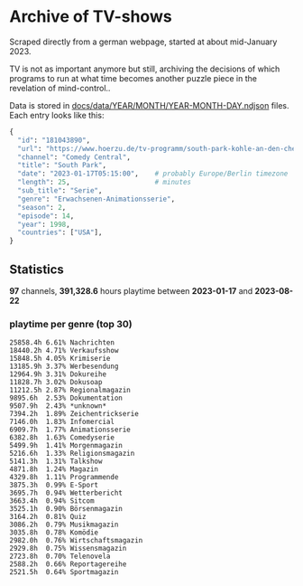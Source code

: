 # Archive of TV-shows

Scraped directly from a german webpage, started at about mid-January 2023.

TV is not as important anymore but still, archiving the decisions of which programs to run at what time
becomes another puzzle piece in the revelation of mind-control.. 

Data is stored in [docs/data/YEAR/MONTH/YEAR-MONTH-DAY.ndjson](docs/data/) files. 
Each entry looks like this:

```python
{
  "id": "181043890", 
  "url": "https://www.hoerzu.de/tv-programm/south-park-kohle-an-den-chefkoch/bid_181043890/", 
  "channel": "Comedy Central", 
  "title": "South Park", 
  "date": "2023-01-17T05:15:00",    # probably Europe/Berlin timezone 
  "length": 25,                     # minutes 
  "sub_title": "Serie", 
  "genre": "Erwachsenen-Animationsserie", 
  "season": 2, 
  "episode": 14, 
  "year": 1998, 
  "countries": ["USA"],
}
```

## Statistics

**97** channels, **391,328.6** hours playtime between **2023-01-17** and **2023-08-22**


### playtime per genre (top 30)

    25858.4h 6.61% Nachrichten
    18440.2h 4.71% Verkaufsshow
    15848.5h 4.05% Krimiserie
    13185.9h 3.37% Werbesendung
    12964.9h 3.31% Dokureihe
    11828.7h 3.02% Dokusoap
    11212.5h 2.87% Regionalmagazin
    9895.6h  2.53% Dokumentation
    9507.9h  2.43% *unknown*
    7394.2h  1.89% Zeichentrickserie
    7146.0h  1.83% Infomercial
    6909.7h  1.77% Animationsserie
    6382.8h  1.63% Comedyserie
    5499.9h  1.41% Morgenmagazin
    5216.6h  1.33% Religionsmagazin
    5141.3h  1.31% Talkshow
    4871.8h  1.24% Magazin
    4329.8h  1.11% Programmende
    3875.3h  0.99% E-Sport
    3695.7h  0.94% Wetterbericht
    3663.4h  0.94% Sitcom
    3525.1h  0.90% Börsenmagazin
    3164.2h  0.81% Quiz
    3086.2h  0.79% Musikmagazin
    3035.8h  0.78% Komödie
    2982.0h  0.76% Wirtschaftsmagazin
    2929.8h  0.75% Wissensmagazin
    2723.8h  0.70% Telenovela
    2588.2h  0.66% Reportagereihe
    2521.5h  0.64% Sportmagazin
